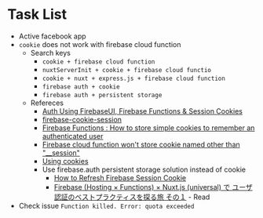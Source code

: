 # Task List

- Active facebook app
- `cookie` does not work with firebase cloud function 
  - Search keys
    - `cookie + firebase cloud function`
    - `nuxtServerInit + cookie + firebase cloud functio`
    - `cookie + nuxt + express.js + firebase cloud function`
    - `firebase auth + cookie`
    - `firebase auth + persistent storage`
  - Refereces
    - [Auth Using FirebaseUI, Firebase Functions & Session Cookies](https://medium.com/novasemita/auth-using-firebaseui-firebase-functions-session-cookies-f2447bf42201)
    - [firebase-cookie-session](https://github.com/SamyPesse/firebase-cookie-session#readme)
    - [Firebase Functions : How to store simple cookies to remember an authenticated user](https://stackoverflow.com/questions/49728312/firebase-functions-how-to-store-simple-cookies-to-remember-an-authenticated-us)
    - [Firebase cloud function won't store cookie named other than "__session"](https://stackoverflow.com/questions/44929653/firebase-cloud-function-wont-store-cookie-named-other-than-session)
    - [Using cookies](https://firebase.google.com/docs/hosting/manage-cache#using_cookies)
    - Use firebase.auth persistent storage solution instead of cookie
      - [How to Refresh Firebase Session Cookie](https://stackoverflow.com/questions/52684631/how-to-refresh-firebase-session-cookie)
      - [Firebase (Hosting × Functions) × Nuxt.js (universal) で ユーザ認証のベストプラクティスを探る旅 その１](https://qiita.com/daishinkawa/items/5a0c12db05576f30a177) - Read
- Check issue `Function killed. Error: quota exceeded`